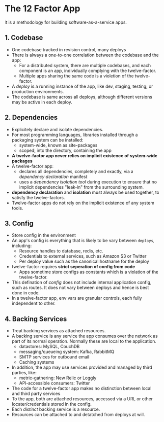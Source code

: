 # The 12 Factor App

It is a methodology for building software-as-a-service apps.

## 1. Codebase

- One codebase tracked in revision control, many deploys
- There is always a one-to-one correlation between the codebase and the app:
  - For a distributed system, there are multiple codebases, and each component is an app, individually complying with the twelve-factor.
  - Multiple apps sharing the same code is a violetion of the twelve-factor.
- A *deploy* is a running instance of the app, like dev, staging, testing, or production environments.
- The codebase is same across all deploys, although different versions may be active in each deploy.

## 2. Dependencies

- Explicitely declare and isolate dependencies.
- For most programming languages, libraries installed through a packaging system can be installed:
  - system-wide, known as site-packages
  - scoped, into the directory, containing the app
- **A twelve-factor app never relies on implicit existence of system-wide packages**
- A twelve-factor app:
  - declares all dependencies, completely and exactly, via a _dependency declaration_ manifest
  - uses a _dependency isolation tool_ during execution to ensure that no implicit dependencies "leak-in" from the surrounding system.
- **dependency declaration** and **isolation** must always be used together, to satisfy the twelve-factors.
- Twelve-factor apps do not rely on the implicit existence of any system tools.

## 3. Config

- Store config in the environment
- An app's config is everything that is likely to be vary between `deploys`, including:
  - Resource handles to database, redis, etc.
  - Credentials to external services, such as Amazon S3 or Twitter
  - Per deploy value such as the canonical hostname for the deploy
- twelve-factor requires **strict seperation of config from code**
  - Apps sometime store configs as constants which is a violation of the twelve-factor.
- This defination of _config_ does not include internal application config, such as routes. It does not vary between deploys and hence is best done in code.
- In a twelve-factor app, env vars are granular controls, each fully independent to other.

## 4. Backing Services

- Treat backing services as attached resources.
- A backing service is any service the app consumes over the network as part of its normal operation. Normally these are local to the application. 
  - datastores: MySQL, CouchDB
  - messaging/queueing system: Kafka, RabbitMQ
  - SMTP services for outbound email
  - Caching systems
- In addition, the app may use services provided and managed by third parties, like:
  - metric-gathering: New Relic or Loggly
  - API-accessible consumers: Twitter
- The code for a twelve-factor app makes no distinction between local and third party services
- To the app, both are attached resources, accessed via a URL or other locater/credentials stored in the config.
- Each _distinct_ backing service is a resource.
- Resources can be attached to and detatched from deploys at will.


